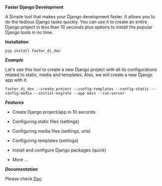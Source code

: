 
**Faster Django Development**

A Simple tool that makes your Django development faster. It allows you to do the tedious Django tasks quickly. You can use it to create an entire Django project in less than 10 seconds plus options to install the popular Django tools in no time.

**Installation**
```
pip install faster_dj_dev
```

***Example***

Let's use this tool to create a new Django project with all its configurations related to static, media and templates. Also, we will create a new Django app with it.

```
faster_dj_dev --create_project --config-templates --config-static --config-media --initial-migrate --app main --run-server
```


***Features***

- Create Django project/app in 10 seconds

- Configuring static files (settings)

- Configuring media files (settings, urls)

- Configuring templates (settings)

- Install and configure Django packages (quick)

- More ...

***Documentation***

Please check [Doc](https://blog.selmi.tech/blog/post/faster_dj_dev-documentation-how-to-become-a-faster-django-developer335421)